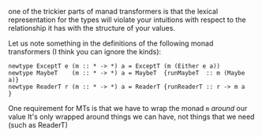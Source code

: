 one of the trickier parts of manad transformers is that the lexical representation
for the types will violate your intuitions with respect to the relationship it has
with the structure of your values.

Let us note something in the definitions of the following monad transformers (I think
you can ignore the kinds):

    newtype ExceptT e (m :: * -> *) a = ExceptT (m (Either e a))
    newtype MaybeT    (m :: * -> *) a = MaybeT  {runMaybeT  :: m (Maybe a)}
    newtype ReaderT r (m :: * -> *) a = ReaderT {runReaderT :: r -> m a   }

One requirement for MTs is that we have to wrap the monad `m` _around_ our value
It's only wrapped around things we can have, not things that we need (such as ReaderT)


